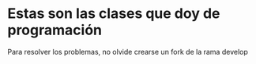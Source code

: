 # Estas son las clases que doy de programación

Para resolver los problemas, no olvide crearse un fork de la rama develop
